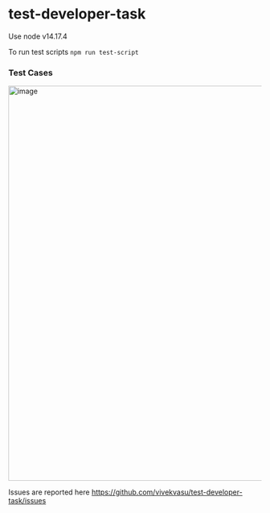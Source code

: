 # test-developer-task
Use node v14.17.4

To run test scripts `npm run test-script`

### Test Cases
<img width="786" alt="image" src="https://user-images.githubusercontent.com/26665783/181936576-b1a1f51f-a0c1-45ac-b312-3b87fb66837e.png">


Issues are reported here https://github.com/vivekvasu/test-developer-task/issues
